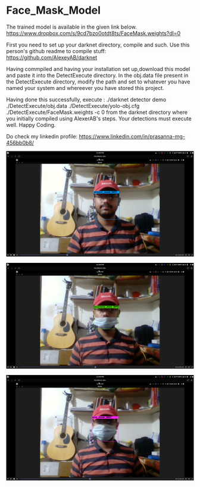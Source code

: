 # Face_Mask_Model

The trained model is available in the given link below.
https://www.dropbox.com/s/9cd7bzo0otdt8ts/FaceMask.weights?dl=0

First you need to set up your darknet directory, compile and such. Use this person's github readme to compile stuff:
https://github.com/AlexeyAB/darknet

Having commpiled and having your installation set up,download this model and paste it into the DetectExecute directory. 
In the obj.data file present in the DetectExecute directory, modify the path and set to whatever you have named your system and whereever you  have stored this project.

Having done this successfully, execute : ./darknet detector demo ./DetectExecute/obj.data ./DetectExecute/yolo-obj.cfg ./DetectExecute/FaceMask.weights -c 0 
from the darknet directory where you initially compiled using AlexerAB's steps.
Your detections must execute well. Happy Coding.

Do check my linkedin profile: https://www.linkedin.com/in/prasanna-mg-456bb0b8/


![](https://raw.githubusercontent.com/Prasanna-icefire/Face_Mask_Model/master/Screenshot%20from%202020-09-10%2023-59-42.png)


![](https://raw.githubusercontent.com/Prasanna-icefire/Face_Mask_Model/master/Screenshot%20from%202020-09-10%2023-59-57.png)


![](https://raw.githubusercontent.com/Prasanna-icefire/Face_Mask_Model/master/Screenshot%20from%202020-09-10%2023-59-51.png)
